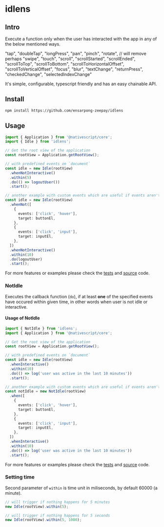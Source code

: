 # idlens

## Intro

Execute a function only when the user has interacted with the app in any of the below mentioned ways.

"tap",
"doubleTap",
"longPress",
"pan",
"pinch",
"rotate", // will remove perhaps
"swipe",
"touch",
"scroll",
"scrollStarted",
"scrollEnded",
"scrollToTop",
"scrollToBottom",
"scrollToHorizontalOffset",
"scrollToVerticalOffset",
"focus",
"blur",
"textChange",
"returnPress",
"checkedChange",
"selectedIndexChange"

It's simple, configurable, typescript friendly and has an easy chainable API.

## Install

```bash
npm install https://github.com/ensarpong-zeepay/idlens
```

## Usage

```typescript
import { Application } from '@nativescript/core';
import { Idle } from 'idlens';

// Get the root view of the application
const rootView = Application.getRootView();

// with predefined events on `document`
const idle = new Idle(rootView)
  .whenNotInteractive()
  .within(5)
  .do(() => logoutUser())
  .start();

// another example with custom events which are useful if events aren't bubbling up to the document
const idle = new Idle(rootView)
  .whenNot([
    {
      events: ['click', 'hover'],
      target: buttonEl,
    },
    {
      events: ['click', 'input'],
      target: inputEl,
    },
  ])
  .whenNotInteractive()
  .within(10)
  .do(logoutUser)
  .start();
```

For more features or examples please check the [tests](./src/idle.spec.ts) and [source]('./src/idle.ts) code.

### NotIdle

Executes the callback function (`do`), if at least **one** of the specified events have occured within given time, in other words when user is not idle or interactive.

#### Usage of NotIdle

```typescript
import { NotIdle } from 'idlens';
import { Application } from '@nativescript/core';

// Get the root view of the application
const rootView = Application.getRootView();

// with predefined events on `document`
const idle = new Idle(rootView)
  .whenInteractive()
  .within(10)
  .do(() => log('user was active in the last 10 minutes'))
  .start();

// another example with custom events which are useful if events aren't bubbling up to the `document`
const notIdle = new NotIdle(rootView)
  .when([
    {
      events: ['click', 'hover'],
      target: buttonEl,
    },
    {
      events: ['click', 'input'],
      target: inputEl,
    },
  ])
  .whenInteractive()
  .within(10)
  .do(() => log('user was active in the last 10 minutes'))
  .start();
```

For more features or examples please check the [tests](./src/not-idle.spec.ts) and [source]('./src/not-idle.ts) code.

### Setting time

Second parameter of `within` is time unit in miliseconds, by default 60000 (a minute).

```typescript
// will trigger if nothing happens for 5 minutes
new Idle(rootView).within(5);

// will trigger if nothing happens for 5 seconds
new Idle(rootView).within(5, 1000);
```
